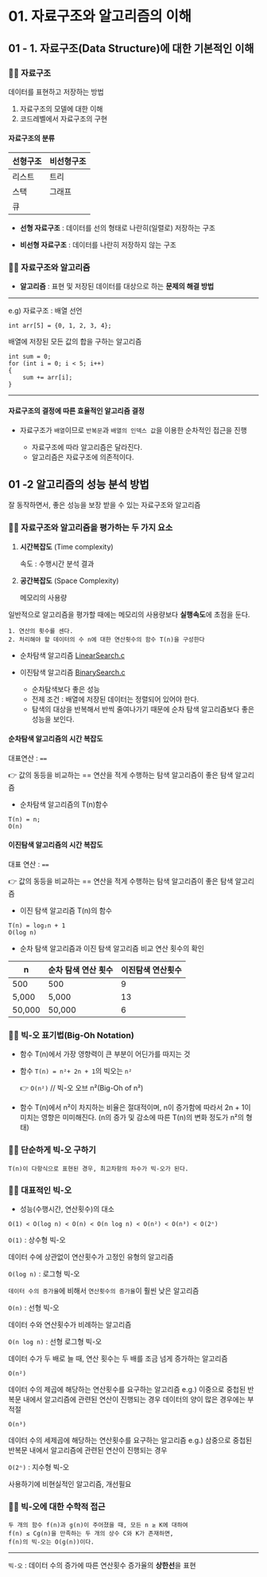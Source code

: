 # 01. 자료구조와 알고리즘의 이해

## 01 - 1. 자료구조(Data Structure)에 대한 기본적인 이해

### 👩‍🏫 자료구조

데이터를 표현하고 저장하는 방법

1. 자료구조의 모델에 대한 이해
2. 코드레벨에서 자료구조의 구현

#### 자료구조의 분류

| 선형구조 | 비선형구조 |
| -------- | ---------- |
| 리스트   | 트리       |
| 스택     | 그래프     |
| 큐       |            |

-   **선형 자료구조** : 데이터를 선의 형태로 나란히(일렬로) 저장하는 구조

-   **비선형 자료구조** : 데이터를 나란히 저장하지 않는 구조

### 👩‍🏫 자료구조와 알고리즘

-   **알고리즘** : 표현 및 저장된 데이터를 대상으로 하는 **문제의 해결 방법**

---

e.g)
자료구조 : 배열 선언

```
int arr[5] = {0, 1, 2, 3, 4};
```

배열에 저장된 모든 값의 합을 구하는 알고리즘

```
int sum = 0;
for (int i = 0; i < 5; i++)
{
    sum += arr[i];
}
```

---

#### 자료구조의 결정에 따른 효율적인 알고리즘 결정

-   자료구조가 `배열`이므로 `반복문`과 `배열의 인덱스 값`을 이용한 순차적인 접근을 진행

    -   자료구조에 따라 알고리즘은 달라진다.
    -   알고리즘은 자료구조에 의존적이다.

## 01 -2 알고리즘의 성능 분석 방법

잘 동작하면서, 좋은 성능을 보장 받을 수 있는 자료구조와 알고리즘

### 👩‍🏫 자료구조와 알고리즘을 평가하는 두 가지 요소

1. **시간복잡도** (Time complexity)

    속도 : 수행시간 분석 결과

2. **공간복잡도** (Space Complexity)

    메모리의 사용량

일반적으로 알고리즘을 평가할 때에는 메모리의 사용량보다 **실행속도**에 초점을 둔다.

```
1. 연산의 횟수를 센다.
2. 처리해야 할 데이터의 수 n에 대한 연산횟수의 함수 T(n)을 구성한다
```

-   순차탐색 알고리즘 [LinearSearch.c](c_files/LinearSearch.c)

-   이진탐색 알고리즘 [BinarySearch.c](c_files/BinarySearch.c)

    -   순차탐색보다 좋은 성능
    -   전제 조건 : 배열에 저장된 데이터는 정렬되어 있어야 한다.
    -   탐색의 대상을 반복해서 반씩 줄여나가기 때문에 순차 탐색 알고리즘보다 좋은 성능을 보인다.

#### 순차탐색 알고리즘의 시간 복잡도

대표연산 : `==`

👉 값의 동등을 비교하는 == 연산을 적게 수행하는 탐색 알고리즘이 좋은 탐색 알고리즘

-   순차탐색 알고리즘의 T(n)함수

```
T(n) = n;
O(n)
```

#### 이진탐색 알고리즘의 시간 복잡도

대표 연산 : `==`

👉 값의 동등을 비교하는 == 연산을 적게 수행하는 탐색 알고리즘이 좋은 탐색 알고리즘

-   이진 탐색 알고리즘 T(n)의 함수

```
T(n) = log₂n + 1
O(log n)
```

-   순차 탐색 알고리즘과 이진 탐색 알고리즘 비교 연산 횟수의 확인

| n      | 순차 탐색 연산 횟수 | 이진탐색 연산횟수 |
| ------ | ------------------- | ----------------- |
| 500    | 500                 | 9                 |
| 5,000  | 5,000               | 13                |
| 50,000 | 50,000              | 6                 |

### 👩‍🏫 빅-오 표기법(Big-Oh Notation)

-   함수 T(n)에서 가장 영향력이 큰 부분이 어딘가를 따지는 것

-   함수 `T(n) = n²+ 2n + 1`의 빅오는 `n²`

    👉 `O(n²)` // 빅-오 오브 n²(Big-Oh of n²)

-   함수 T(n)에서 n²이 차지하는 비율은 절대적이며, n이 증가함에 따라서 2n + 1이 미치는 영향은 미미해진다. (n의 증가 및 감소에 따른 T(n)의 변화 정도가 n²의 형태)

### 👩‍🏫 단순하게 빅-오 구하기

```
T(n)이 다항식으로 표현된 경우, 최고차항의 차수가 빅-오가 된다.
```

### 👩‍🏫 대표적인 빅-오

-   성능(수행시간, 연산횟수)의 대소

```
O(1) < O(log n) < O(n) < O(n log n) < O(n²) < O(n³) < O(2ⁿ)
```

`O(1)` : 상수형 빅-오

데이터 수에 상관없이 연산횟수가 고정인 유형의 알고리즘

`O(log n)` : 로그형 빅-오

`데이터 수의 증가율`에 비해서 `연산횟수의 증가율`이 훨씬 낮은 알고리즘

`O(n)` : 선형 빅-오

데이터 수와 연산횟수가 비례하는 알고리즘

`O(n log n)` : 선형 로그형 빅-오

데이터 수가 두 배로 늘 때, 연산 횟수는 두 배를 조금 넘게 증가하는 알고리즘

`O(n²)`

데이터 수의 제곱에 해당하는 연산횟수를 요구하는 알고리즘
e.g.)
이중으로 중첩된 반복문 내에서 알고리즘에 관련된 연산이 진행되는 경우
데이터의 양이 많은 경우에는 부적절

`O(n³)`

데이터 수의 세제곱에 해당하는 연산횟수를 요구하는 알고리즘
e.g.)
삼중으로 중첩된 반복문 내에서 알고리즘에 관련된 연산이 진행되는 경우

`O(2ⁿ)` : 지수형 빅-오

사용하기에 비현실적인 알고리즘, 개선필요

### 👩‍🏫 빅-오에 대한 수학적 접근

```
두 개의 함수 f(n)과 g(n)이 주어졌을 때, 모든 n ≥ K에 대하여
f(n) ≤ Cg(n)을 만족하는 두 개의 상수 C와 K가 존재하면,
f(n)의 빅-오는 O(g(n))이다.
```

---

`빅-오` : 데이터 수의 증가에 따른 연산횟수 증가율의 **상한선**을 표현
